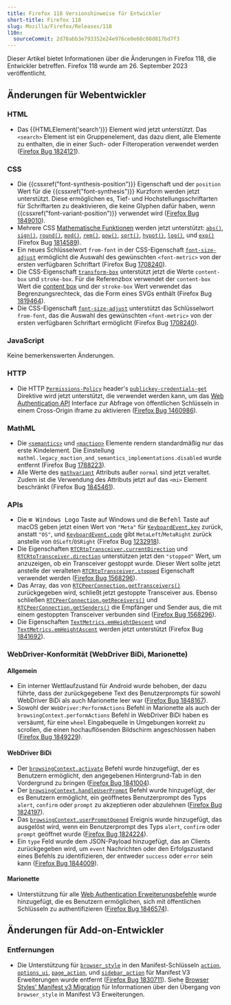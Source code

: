 ```yaml
---
title: Firefox 118 Versionshinweise für Entwickler
short-title: Firefox 118
slug: Mozilla/Firefox/Releases/118
l10n:
  sourceCommit: 2d78abb3e793352e24e976ce0e68c08d817bd7f3
---
```


Dieser Artikel bietet Informationen über die Änderungen in Firefox 118, die Entwickler betreffen. Firefox 118 wurde am 26. September 2023 veröffentlicht.

## Änderungen für Webentwickler

### HTML

- Das {{HTMLElement('search')}} Element wird jetzt unterstützt. Das `<search>` Element ist ein Gruppenelement, das dazu dient, alle Elemente zu enthalten, die in einer Such- oder Filteroperation verwendet werden ([Firefox Bug 1824121](https://bugzil.la/1824121)).

### CSS

- Die {{cssxref("font-synthesis-position")}} Eigenschaft und der `position` Wert für die {{cssxref("font-synthesis")}} Kurzform werden jetzt unterstützt. Diese ermöglichen es, Tief- und Hochstellungsschriftarten für Schriftarten zu deaktivieren, die keine Glyphen dafür haben, wenn {{cssxref("font-variant-position")}} verwendet wird ([Firefox Bug 1849010](https://bugzil.la/1849010)).
- Mehrere CSS [Mathematische Funktionen](/de/docs/Web/CSS/CSS_values_and_units/CSS_value_functions#math_functions) werden jetzt unterstützt: [`abs()`](/de/docs/Web/CSS/abs), [`sign()`](/de/docs/Web/CSS/sign), [`round()`](/de/docs/Web/CSS/round), [`mod()`](/de/docs/Web/CSS/mod), [`rem()`](/de/docs/Web/CSS/rem), [`pow()`](/de/docs/Web/CSS/pow), [`sqrt()`](/de/docs/Web/CSS/sqrt), [`hypot()`](/de/docs/Web/CSS/hypot), [`log()`](/de/docs/Web/CSS/log), und [`exp()`](/de/docs/Web/CSS/exp) (Firefox Bug [1814589](https://bugzil.la/1814589)).
- Ein neues Schlüsselwort `from-font` in der CSS-Eigenschaft [`font-size-adjust`](/de/docs/Web/CSS/Reference/Properties/font-size-adjust) ermöglicht die Auswahl des gewünschten `<font-metric>` von der ersten verfügbaren Schriftart (Firefox Bug [1708240](https://bugzil.la/1708240)).
- Die CSS-Eigenschaft [`transform-box`](/de/docs/Web/CSS/Reference/Properties/transform-box) unterstützt jetzt die Werte `content-box` und `stroke-box`. Für die Referenzbox verwendet der `content-box` Wert die [content box](/de/docs/Learn_web_development/Core/Styling_basics/Box_model#parts_of_a_box) und der `stroke-box` Wert verwendet das Begrenzungsrechteck, das die Form eines SVGs enthält (Firefox Bug [1819464](https://bugzil.la/1819464)).
- Die CSS-Eigenschaft [`font-size-adjust`](/de/docs/Web/CSS/Reference/Properties/font-size-adjust) unterstützt das Schlüsselwort `from-font`, das die Auswahl des gewünschten `<font-metric>` von der ersten verfügbaren Schriftart ermöglicht (Firefox Bug [1708240](https://bugzil.la/1708240)).

### JavaScript

Keine bemerkenswerten Änderungen.

### HTTP

- Die HTTP [`Permissions-Policy`](/de/docs/Web/HTTP/Reference/Headers/Permissions-Policy) header's [`publickey-credentials-get`](/de/docs/Web/HTTP/Reference/Headers/Permissions-Policy/publickey-credentials-get) Direktive wird jetzt unterstützt, die verwendet werden kann, um das [Web Authentication API](/de/docs/Web/API/Web_Authentication_API) Interface zur Abfrage von öffentlichen Schlüsseln in einem Cross-Origin iframe zu aktivieren ([Firefox Bug 1460986](https://bugzil.la/1460986)).

### MathML

- Die [`<semantics>`](/de/docs/Web/MathML/Reference/Element/semantics) und [`<maction>`](/de/docs/Web/MathML/Reference/Element/maction) Elemente rendern standardmäßig nur das erste Kindelement. Die Einstellung `mathml.legacy_maction_and_semantics_implementations.disabled` wurde entfernt (Firefox Bug [1788223](https://bugzil.la/1788223)).
- Alle Werte des [`mathvariant`](/de/docs/Web/MathML/Reference/Element/mi#mathvariant) Attributs außer `normal` sind jetzt veraltet. Zudem ist die Verwendung des Attributs jetzt auf das `<mi>` Element beschränkt (Firefox Bug [1845461](https://bugzil.la/1845461)).

### APIs

- Die <kbd>⊞ Windows Logo</kbd> Taste auf Windows und die <kbd>Befehl</kbd> Taste auf macOS geben jetzt einen Wert von `"Meta"` für [`KeyboardEvent.key`](/de/docs/Web/API/KeyboardEvent/key) zurück, anstatt `"OS"`, und [`KeyboardEvent.code`](/de/docs/Web/API/KeyboardEvent/code) gibt `MetaLeft`/`MetaRight` zurück anstelle von `OSLeft`/`OSRight` (Firefox Bug [1232918](https://bugzil.la/1232918)).
- Die Eigenschaften [`RTCRtpTransceiver.currentDirection`](/de/docs/Web/API/RTCRtpTransceiver/currentDirection) und [`RTCRtpTransceiver.direction`](/de/docs/Web/API/RTCRtpTransceiver/direction) unterstützen jetzt den `"stopped"` Wert, um anzuzeigen, ob ein Transceiver gestoppt wurde. Dieser Wert sollte jetzt anstelle der veralteten [`RTCRtpTransceiver.stopped`](/de/docs/Web/API/RTCRtpTransceiver/stopped) Eigenschaft verwendet werden ([Firefox Bug 1568296](https://bugzil.la/1568296)).
- Das Array, das von [`RTCPeerConnection.getTransceivers()`](/de/docs/Web/API/RTCPeerConnection/getTransceivers) zurückgegeben wird, schließt jetzt gestoppte Transceiver aus. Ebenso schließen [`RTCPeerConnection.getReceivers()`](/de/docs/Web/API/RTCPeerConnection/getReceivers) und [`RTCPeerConnection.getSenders()`](/de/docs/Web/API/RTCPeerConnection/getSenders) die Empfänger und Sender aus, die mit einem gestoppten Transceiver verbunden sind ([Firefox Bug 1568296](https://bugzil.la/1568296)).
- Die Eigenschaften [`TextMetrics.emHeightDescent`](/de/docs/Web/API/TextMetrics/emHeightDescent) und [`TextMetrics.emHeightAscent`](/de/docs/Web/API/TextMetrics/emHeightAscent) werden jetzt unterstützt (Firefox Bug [1841692](https://bugzil.la/1841692)).

### WebDriver-Konformität (WebDriver BiDi, Marionette)

#### Allgemein

- Ein interner Wettlaufzustand für Android wurde behoben, der dazu führte, dass der zurückgegebene Text des Benutzerprompts für sowohl WebDriver BiDi als auch Marionette leer war ([Firefox Bug 1848167](https://bugzil.la/1848167)).
- Sowohl der `WebDriver:PerformActions` Befehl in Marionette als auch der `browsingContext.performActions` Befehl in WebDriver BiDi haben es versäumt, für eine `wheel` Eingabequelle in Umgebungen korrekt zu scrollen, die einen hochauflösenden Bildschirm angeschlossen haben ([Firefox Bug 1849229](https://bugzil.la/1849229)).

#### WebDriver BiDi

- Der [`browsingContext.activate`](https://w3c.github.io/webdriver-bidi/#command-browsingContext-activate) Befehl wurde hinzugefügt, der es Benutzern ermöglicht, den angegebenen Hintergrund-Tab in den Vordergrund zu bringen ([Firefox Bug 1841004](https://bugzil.la/1841004)).
- Der [`browsingContext.handleUserPrompt`](https://w3c.github.io/webdriver-bidi/#command-browsingContext-handleUserPrompt) Befehl wurde hinzugefügt, der es Benutzern ermöglicht, ein geöffnetes Benutzerprompt des Typs `alert`, `confirm` oder `prompt` zu akzeptieren oder abzulehnen ([Firefox Bug 1824197](https://bugzil.la/1824197)).
- Das [`browsingContext.userPromptOpened`](https://w3c.github.io/webdriver-bidi/#event-browsingContext-userPromptOpened) Ereignis wurde hinzugefügt, das ausgelöst wird, wenn ein Benutzerprompt des Typs `alert`, `confirm` oder `prompt` geöffnet wurde ([Firefox Bug 1824224](https://bugzil.la/1824224)).
- Ein `type` Feld wurde dem JSON-Payload hinzugefügt, das an Clients zurückgegeben wird, um `event` Nachrichten oder den Erfolgszustand eines Befehls zu identifizieren, der entweder `success` oder `error` sein kann ([Firefox Bug 1844009](https://bugzil.la/1844009)).

#### Marionette

- Unterstützung für alle [Web Authentication Erweiterungsbefehle](https://w3c.github.io/webauthn/#sctn-automation) wurde hinzugefügt, die es Benutzern ermöglichen, sich mit öffentlichen Schlüsseln zu authentifizieren ([Firefox Bug 1846574](https://bugzil.la/1846574)).

## Änderungen für Add-on-Entwickler

### Entfernungen

- Die Unterstützung für [`browser_style`](/de/docs/Mozilla/Add-ons/WebExtensions/user_interface/Browser_styles) in den Manifest-Schlüsseln [`action`](/de/docs/Mozilla/Add-ons/WebExtensions/manifest.json/action), [`options_ui`](/de/docs/Mozilla/Add-ons/WebExtensions/manifest.json/options_ui), [`page_action`](/de/docs/Mozilla/Add-ons/WebExtensions/manifest.json/page_action), und [`sidebar_action`](/de/docs/Mozilla/Add-ons/WebExtensions/manifest.json/sidebar_action) für Manifest V3 Erweiterungen wurde entfernt ([Firefox Bug 1830711](https://bugzil.la/1830711)). Siehe [Browser Styles' Manifest v3 Migration](/de/docs/Mozilla/Add-ons/WebExtensions/user_interface/Browser_styles#manifest_v3_migration) für Informationen über den Übergang von `browser_style` in Manifest V3 Erweiterungen.
